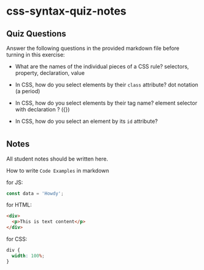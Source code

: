 # css-syntax-quiz-notes

## Quiz Questions

Answer the following questions in the provided markdown file before turning in this exercise:

- What are the names of the individual pieces of a CSS rule?
  selectors, property, declaration, value

- In CSS, how do you select elements by their `class` attribute?
  dot notation (a period)

- In CSS, how do you select elements by their tag name?
  element selector with declaration ? ({})

- In CSS, how do you select an element by its `id` attribute?
  #

## Notes

All student notes should be written here.

How to write `Code Examples` in markdown

for JS:

```javascript
const data = 'Howdy';
```

for HTML:

```html
<div>
  <p>This is text content</p>
</div>
```

for CSS:

```css
div {
  width: 100%;
}
```
